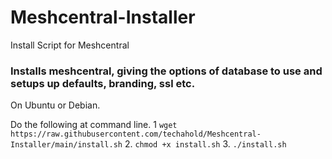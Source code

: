 # Meshcentral-Installer
Install Script for Meshcentral 

### Installs meshcentral, giving the options of database to use and setups up defaults, branding, ssl etc.

On Ubuntu or Debian.

Do the following at command line.
1 `wget https://raw.githubusercontent.com/techahold/Meshcentral-Installer/main/install.sh`
2. `chmod +x install.sh`
3. `./install.sh`
